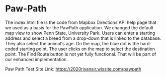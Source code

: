# Paw-Path
The index.html file is the code from Mapbox Directions API help page that we used as a basis for the PawPath application.
We changed the default map view to show Penn State, University Park.
Users can enter a starting address and select a breed from a drop-down that is linked to the database.  They also select the animal's age.
On the map, the blue dot is the hard-coded starting point. The user clicks on the map to select the destination point.
The Find Route button is not yet fully functional. That will be part of our enhanced implementation.

Paw Path Test Site Link:
https://2020riyanair.wixsite.com/pawpath
